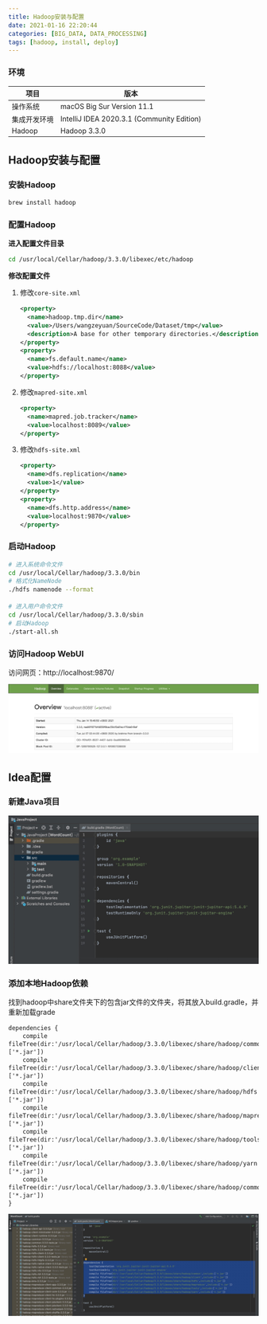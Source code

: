 ```yaml
---
title: Hadoop安装与配置
date: 2021-01-16 22:20:44
categories: [BIG_DATA, DATA_PROCESSING]
tags: [hadoop, install, deploy]
---
```


### 环境

| 项目         | 版本                                       |
| ------------ | ------------------------------------------ |
| 操作系统     | macOS Big Sur Version 11.1                 |
| 集成开发环境 | IntelliJ IDEA 2020.3.1 (Community Edition) |
| Hadoop       | Hadoop 3.3.0                               |

## Hadoop安装与配置

### 安装Hadoop

```bash
brew install hadoop
```

### 配置Hadoop

**进入配置文件目录**

```bash
cd /usr/local/Cellar/hadoop/3.3.0/libexec/etc/hadoop
```

**修改配置文件**

   1. 修改`core-site.xml`

      ```xml
      <property>
      	<name>hadoop.tmp.dir</name>
      	<value>/Users/wangzeyuan/SourceCode/Dataset/tmp</value>
      	<description>A base for other temporary directories.</description>
      </property>
      <property>
      	<name>fs.default.name</name>
      	<value>hdfs://localhost:8088</value>
      </property>
      ```

   2. 修改`mapred-site.xml`

      ```xml
      <property>
      	<name>mapred.job.tracker</name>
      	<value>localhost:8089</value>
      </property>
      ```

   3. 修改`hdfs-site.xml `

      ```xml
      <property>
      	<name>dfs.replication</name>
      	<value>1</value>
      </property>
      <property>
      	<name>dfs.http.address</name>
      	<value>localhost:9870</value>
      </property>
      ```

### 启动Hadoop

```bash
# 进入系统命令文件
cd /usr/local/Cellar/hadoop/3.3.0/bin
# 格式化NameNode
./hdfs namenode --format

# 进入用户命令文件
cd /usr/local/Cellar/hadoop/3.3.0/sbin
# 启动Hadoop
./start-all.sh
```

### 访问Hadoop WebUI

访问网页：http://localhost:9870/

![Hadoop WebUI](/images/hadoop-webui.png)

## Idea配置

### 新建Java项目

![Idea New Project](/images/idea-new-project.png)

### 添加本地Hadoop依赖

找到hadoop中share文件夹下的包含jar文件的文件夹，将其放入build.gradle，并重新加载grade

```
dependencies {
    compile fileTree(dir:'/usr/local/Cellar/hadoop/3.3.0/libexec/share/hadoop/common',include:['*.jar'])
    compile fileTree(dir:'/usr/local/Cellar/hadoop/3.3.0/libexec/share/hadoop/client',include:['*.jar'])
    compile fileTree(dir:'/usr/local/Cellar/hadoop/3.3.0/libexec/share/hadoop/hdfs',include:['*.jar'])
    compile fileTree(dir:'/usr/local/Cellar/hadoop/3.3.0/libexec/share/hadoop/mapreduce',include:['*.jar'])
    compile fileTree(dir:'/usr/local/Cellar/hadoop/3.3.0/libexec/share/hadoop/tools',include:['*.jar'])
    compile fileTree(dir:'/usr/local/Cellar/hadoop/3.3.0/libexec/share/hadoop/yarn',include:['*.jar'])
    compile fileTree(dir:'/usr/local/Cellar/hadoop/3.3.0/libexec/share/hadoop/common/lib',include:['*.jar'])
}
```

![Idea Dependency](/images/idea-dependency-step1.png)